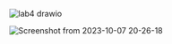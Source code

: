 ![lab4 drawio](https://github.com/minecraftdixit/Digital-ASIC-LAB/assets/63745645/88b3587a-6c01-4157-94a7-ceb5497c1737)

 ![Screenshot from 2023-10-07 20-26-18](https://github.com/minecraftdixit/EEP7120-LAB/assets/63745645/c44cba56-62f4-4536-ab3e-b57de2c8733d)
